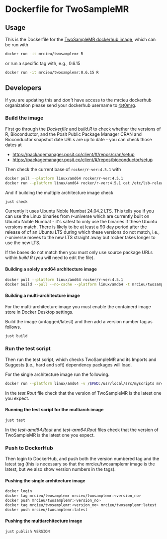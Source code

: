 # Dockerfile for TwoSampleMR

## Usage

This is the Dockerfile for the [TwoSampleMR dockerhub image](https://hub.docker.com/r/mrcieu/twosamplemr), which can be run with

```bash
docker run -it mrcieu/twosamplemr R
```

or run a specific tag with, e.g., 0.6.15

```bash
docker run -it mrcieu/twosamplemr:0.6.15 R
```

## Developers

If you are updating this and _don't_ have access to the mrcieu dockerhub organization please send your dockerhub username to [@t0mrg](https://github.com/t0mrg).

### Build the image

First go through the _Dockerfile_ and _build.R_ to check whether the versions of R, Bioconductor, and the Posit Public Package Manager CRAN and Bioconductor snapshot date URLs are up to date - you can check those dates at

* <https://packagemanager.posit.co/client/#/repos/cran/setup>
* <https://packagemanager.posit.co/client/#/repos/bioconductor/setup>

Then check the current base of `rocker/r-ver:4.5.1` with

```bash
docker pull --platform linux/amd64 rocker/r-ver:4.5.1
docker run --platform linux/amd64 rocker/r-ver:4.5.1 cat /etc/lsb-release
```

And if building the multiple architecture image check

```bash
just check
```

Currently it uses Ubuntu Noble Numbat 24.04.2 LTS. This tells you if you can use the Linux binaries from r-universe which are currently built on Ubuntu Noble Numbat - it's safest to only use the binaries if these Ubuntu versions match. There is likely to be at least a 90 day period after the release of of an Ubuntu LTS during which these versions do not match, i.e., r-universe moves to the new LTS straight away but rocker takes longer to use the new LTS.

If the bases do not match then you must only use source package URLs within _build.R_ (you will need to edit the file).

#### Building a solely amd64 architecture image

```bash
docker pull --platform linux/amd64 rocker/r-ver:4.5.1
docker build --pull --no-cache --platform linux/amd64 -t mrcieu/twosamplemr .
```

#### Building a multi-architecture image

For the multi-architecture image you must enable the containerd image store in Docker Desktop settings.

Build the image (untagged/latest) and then add a version number tag as follows.

```bash
just build
```

### Run the test script

Then run the test script, which checks TwoSampleMR and its Imports and Suggests (i.e., hard and soft) dependency packages will load.

For the single architecture image run the following.

```bash
docker run --platform linux/amd64 -v /$PWD:/usr/local/src/myscripts mrcieu/twosamplemr:latest /bin/bash -c "R CMD BATCH test.R test-amd64.Rout"
```

In the *test.Rout* file check that the version of TwoSampleMR is the latest one you expect.

#### Running the test script for the multiarch image

```bash
just test
```

In the *test-amd64.Rout* and *test-arm64.Rout* files check that the version of TwoSampleMR is the latest one you expect.

### Push to DockerHub

Then login to DockerHub, and push both the version numbered tag and the latest tag (this is necessary so that the mrcieu/twosamplemr image is the latest, but we also show version numbers in the tags).

#### Pushing the single architecture image

```bash
docker login
docker tag mrcieu/twosamplemr mrcieu/twosamplemr:<version_no>
docker push mrcieu/twosamplemr:<version_no>
docker tag mrcieu/twosamplemr:<version_no> mrcieu/twosamplemr:latest
docker push mrcieu/twosamplemr:latest
```

#### Pushing the multiarchitecture image

```bash
just publish VERSION
```
